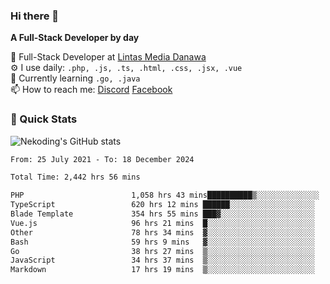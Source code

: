 ### Hi there 👋

**A Full-Stack Developer by day**

🔭 Full-Stack Developer at [Lintas Media Danawa](https://www.lintasmediadanawa.com/)  
⚙️ I use daily: `.php, .js, .ts, .html, .css, .jsx, .vue`  
🌱 Currently learning `.go, .java`  
📫 How to reach me: [Discord](https://discordapp.com/users/984448732999327766)  [Facebook](https://fb.me/tyvandi)  

### 🚀 Quick Stats  

![Nekoding's GitHub stats](https://github-readme-stats.vercel.app/api?username=nekoding&show_icons=true)

<!--START_SECTION:waka-->

```txt
From: 25 July 2021 - To: 18 December 2024

Total Time: 2,442 hrs 56 mins

PHP                        1,058 hrs 43 mins██████████▒░░░░░░░░░░░░░░   41.99 %
TypeScript                 620 hrs 12 mins ██████░░░░░░░░░░░░░░░░░░░   24.60 %
Blade Template             354 hrs 55 mins ███▓░░░░░░░░░░░░░░░░░░░░░   14.08 %
Vue.js                     96 hrs 21 mins  █░░░░░░░░░░░░░░░░░░░░░░░░   03.82 %
Other                      78 hrs 34 mins  ▓░░░░░░░░░░░░░░░░░░░░░░░░   03.12 %
Bash                       59 hrs 9 mins   ▓░░░░░░░░░░░░░░░░░░░░░░░░   02.35 %
Go                         38 hrs 27 mins  ▒░░░░░░░░░░░░░░░░░░░░░░░░   01.53 %
JavaScript                 34 hrs 37 mins  ▒░░░░░░░░░░░░░░░░░░░░░░░░   01.37 %
Markdown                   17 hrs 19 mins  ▒░░░░░░░░░░░░░░░░░░░░░░░░   00.69 %
```

<!--END_SECTION:waka-->

<!--
**nekoding/nekoding** is a ✨ _special_ ✨ repository because its `README.md` (this file) appears on your GitHub profile.

Here are some ideas to get you started:

- 🔭 I’m currently working on ...
- 🌱 I’m currently learning ...
- 👯 I’m looking to collaborate on ...
- 🤔 I’m looking for help with ...
- 💬 Ask me about ...
- 📫 How to reach me: ...
- 😄 Pronouns: ...
- ⚡ Fun fact: ...
-->
